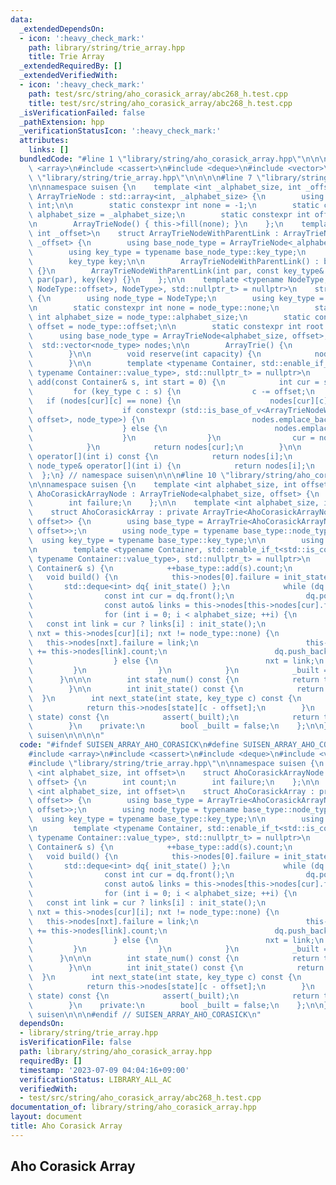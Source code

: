 ```yaml
---
data:
  _extendedDependsOn:
  - icon: ':heavy_check_mark:'
    path: library/string/trie_array.hpp
    title: Trie Array
  _extendedRequiredBy: []
  _extendedVerifiedWith:
  - icon: ':heavy_check_mark:'
    path: test/src/string/aho_corasick_array/abc268_h.test.cpp
    title: test/src/string/aho_corasick_array/abc268_h.test.cpp
  _isVerificationFailed: false
  _pathExtension: hpp
  _verificationStatusIcon: ':heavy_check_mark:'
  attributes:
    links: []
  bundledCode: "#line 1 \"library/string/aho_corasick_array.hpp\"\n\n\n\n#include\
    \ <array>\n#include <cassert>\n#include <deque>\n#include <vector>\n\n#line 1\
    \ \"library/string/trie_array.hpp\"\n\n\n\n#line 7 \"library/string/trie_array.hpp\"\
    \n\nnamespace suisen {\n    template <int _alphabet_size, int _offset>\n    struct\
    \ ArrayTrieNode : std::array<int, _alphabet_size> {\n        using key_type =\
    \ int;\n\n        static constexpr int none = -1;\n        static constexpr int\
    \ alphabet_size = _alphabet_size;\n        static constexpr int offset = _offset;\n\
    \n        ArrayTrieNode() { this->fill(none); }\n    };\n    template <int _alphabet_size,\
    \ int _offset>\n    struct ArrayTrieNodeWithParentLink : ArrayTrieNode<_alphabet_size,\
    \ _offset> {\n        using base_node_type = ArrayTrieNode<_alphabet_size, _offset>;\n\
    \        using key_type = typename base_node_type::key_type;\n        int par;\n\
    \        key_type key;\n\n        ArrayTrieNodeWithParentLink() : base_node_type()\
    \ {}\n        ArrayTrieNodeWithParentLink(int par, const key_type& key) : base_node_type(),\
    \ par(par), key(key) {}\n    };\n\n    template <typename NodeType, std::enable_if_t<std::is_base_of_v<ArrayTrieNode<NodeType::alphabet_size,\
    \ NodeType::offset>, NodeType>, std::nullptr_t> = nullptr>\n    struct ArrayTrie\
    \ {\n        using node_type = NodeType;\n        using key_type = typename node_type::key_type;\n\
    \n        static constexpr int none = node_type::none;\n        static constexpr\
    \ int alphabet_size = node_type::alphabet_size;\n        static constexpr int\
    \ offset = node_type::offset;\n\n        static constexpr int root = 0;\n\n  \
    \      using base_node_type = ArrayTrieNode<alphabet_size, offset>;\n\n      \
    \  std::vector<node_type> nodes;\n\n        ArrayTrie() {\n            nodes.emplace_back();\n\
    \        }\n\n        void reserve(int capacity) {\n            nodes.reserve(capacity);\n\
    \        }\n\n        template <typename Container, std::enable_if_t<std::is_constructible_v<key_type,\
    \ typename Container::value_type>, std::nullptr_t> = nullptr>\n        node_type&\
    \ add(const Container& s, int start = 0) {\n            int cur = start;\n   \
    \         for (key_type c : s) {\n                c -= offset;\n             \
    \   if (nodes[cur][c] == none) {\n                    nodes[cur][c] = nodes.size();\n\
    \                    if constexpr (std::is_base_of_v<ArrayTrieNodeWithParentLink<alphabet_size,\
    \ offset>, node_type>) {\n                        nodes.emplace_back(cur, c);\n\
    \                    } else {\n                        nodes.emplace_back();\n\
    \                    }\n                }\n                cur = nodes[cur][c];\n\
    \            }\n            return nodes[cur];\n        }\n\n        const node_type&\
    \ operator[](int i) const {\n            return nodes[i];\n        }\n       \
    \ node_type& operator[](int i) {\n            return nodes[i];\n        }\n  \
    \  };\n} // namespace suisen\n\n\n#line 10 \"library/string/aho_corasick_array.hpp\"\
    \n\nnamespace suisen {\n    template <int alphabet_size, int offset>\n    struct\
    \ AhoCorasickArrayNode : ArrayTrieNode<alphabet_size, offset> {\n        int count;\n\
    \        int failure;\n    };\n\n    template <int alphabet_size, int offset>\n\
    \    struct AhoCorasickArray : private ArrayTrie<AhoCorasickArrayNode<alphabet_size,\
    \ offset>> {\n        using base_type = ArrayTrie<AhoCorasickArrayNode<alphabet_size,\
    \ offset>>;\n        using node_type = typename base_type::node_type;\n      \
    \  using key_type = typename base_type::key_type;\n\n        using base_type::base_type;\n\
    \n        template <typename Container, std::enable_if_t<std::is_constructible_v<key_type,\
    \ typename Container::value_type>, std::nullptr_t> = nullptr>\n        void add(const\
    \ Container& s) {\n            ++base_type::add(s).count;\n        }\n\n     \
    \   void build() {\n            this->nodes[0].failure = init_state();\n     \
    \       std::deque<int> dq{ init_state() };\n            while (dq.size()) {\n\
    \                const int cur = dq.front();\n                dq.pop_front();\n\
    \                const auto& links = this->nodes[this->nodes[cur].failure];\n\
    \                for (int i = 0; i < alphabet_size; ++i) {\n                 \
    \   const int link = cur ? links[i] : init_state();\n                    if (int&\
    \ nxt = this->nodes[cur][i]; nxt != node_type::none) {\n                     \
    \   this->nodes[nxt].failure = link;\n                        this->nodes[nxt].count\
    \ += this->nodes[link].count;\n                        dq.push_back(nxt);\n  \
    \                  } else {\n                        nxt = link;\n           \
    \         }\n                }\n            }\n            _built = true;\n  \
    \      }\n\n\n        int state_num() const {\n            return this->nodes.size();\n\
    \        }\n\n        int init_state() const {\n            return 0;\n      \
    \  }\n        int next_state(int state, key_type c) const {\n            assert(_built);\n\
    \            return this->nodes[state][c - offset];\n        }\n        int count_suffix_matching(int\
    \ state) const {\n            assert(_built);\n            return this->nodes[state].count;\n\
    \        }\n    private:\n        bool _built = false;\n    };\n\n} // namespace\
    \ suisen\n\n\n\n"
  code: "#ifndef SUISEN_ARRAY_AHO_CORASICK\n#define SUISEN_ARRAY_AHO_CORASICK\n\n\
    #include <array>\n#include <cassert>\n#include <deque>\n#include <vector>\n\n\
    #include \"library/string/trie_array.hpp\"\n\nnamespace suisen {\n    template\
    \ <int alphabet_size, int offset>\n    struct AhoCorasickArrayNode : ArrayTrieNode<alphabet_size,\
    \ offset> {\n        int count;\n        int failure;\n    };\n\n    template\
    \ <int alphabet_size, int offset>\n    struct AhoCorasickArray : private ArrayTrie<AhoCorasickArrayNode<alphabet_size,\
    \ offset>> {\n        using base_type = ArrayTrie<AhoCorasickArrayNode<alphabet_size,\
    \ offset>>;\n        using node_type = typename base_type::node_type;\n      \
    \  using key_type = typename base_type::key_type;\n\n        using base_type::base_type;\n\
    \n        template <typename Container, std::enable_if_t<std::is_constructible_v<key_type,\
    \ typename Container::value_type>, std::nullptr_t> = nullptr>\n        void add(const\
    \ Container& s) {\n            ++base_type::add(s).count;\n        }\n\n     \
    \   void build() {\n            this->nodes[0].failure = init_state();\n     \
    \       std::deque<int> dq{ init_state() };\n            while (dq.size()) {\n\
    \                const int cur = dq.front();\n                dq.pop_front();\n\
    \                const auto& links = this->nodes[this->nodes[cur].failure];\n\
    \                for (int i = 0; i < alphabet_size; ++i) {\n                 \
    \   const int link = cur ? links[i] : init_state();\n                    if (int&\
    \ nxt = this->nodes[cur][i]; nxt != node_type::none) {\n                     \
    \   this->nodes[nxt].failure = link;\n                        this->nodes[nxt].count\
    \ += this->nodes[link].count;\n                        dq.push_back(nxt);\n  \
    \                  } else {\n                        nxt = link;\n           \
    \         }\n                }\n            }\n            _built = true;\n  \
    \      }\n\n\n        int state_num() const {\n            return this->nodes.size();\n\
    \        }\n\n        int init_state() const {\n            return 0;\n      \
    \  }\n        int next_state(int state, key_type c) const {\n            assert(_built);\n\
    \            return this->nodes[state][c - offset];\n        }\n        int count_suffix_matching(int\
    \ state) const {\n            assert(_built);\n            return this->nodes[state].count;\n\
    \        }\n    private:\n        bool _built = false;\n    };\n\n} // namespace\
    \ suisen\n\n\n#endif // SUISEN_ARRAY_AHO_CORASICK\n"
  dependsOn:
  - library/string/trie_array.hpp
  isVerificationFile: false
  path: library/string/aho_corasick_array.hpp
  requiredBy: []
  timestamp: '2023-07-09 04:04:16+09:00'
  verificationStatus: LIBRARY_ALL_AC
  verifiedWith:
  - test/src/string/aho_corasick_array/abc268_h.test.cpp
documentation_of: library/string/aho_corasick_array.hpp
layout: document
title: Aho Corasick Array
---
```

## Aho Corasick Array